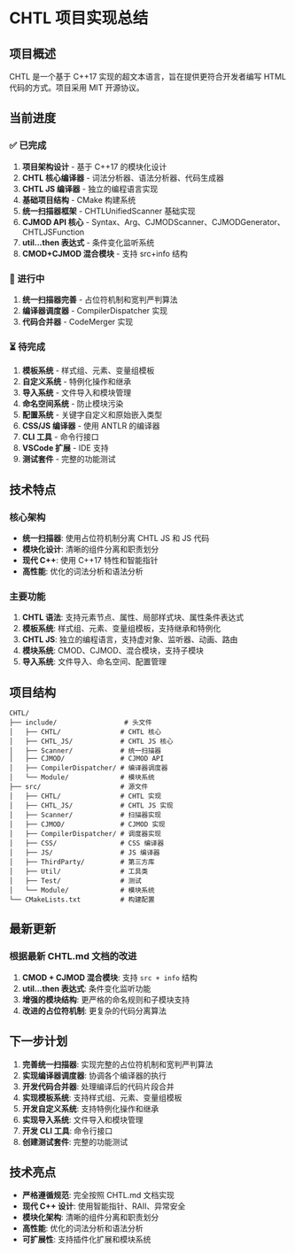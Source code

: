 # CHTL 项目实现总结

## 项目概述
CHTL 是一个基于 C++17 实现的超文本语言，旨在提供更符合开发者编写 HTML 代码的方式。项目采用 MIT 开源协议。

## 当前进度

### ✅ 已完成
1. **项目架构设计** - 基于 C++17 的模块化设计
2. **CHTL 核心编译器** - 词法分析器、语法分析器、代码生成器
3. **CHTL JS 编译器** - 独立的编程语言实现
4. **基础项目结构** - CMake 构建系统
5. **统一扫描器框架** - CHTLUnifiedScanner 基础实现
6. **CJMOD API 核心** - Syntax、Arg、CJMODScanner、CJMODGenerator、CHTLJSFunction
7. **util...then 表达式** - 条件变化监听系统
8. **CMOD+CJMOD 混合模块** - 支持 src+info 结构

### 🔄 进行中
1. **统一扫描器完善** - 占位符机制和宽判严判算法
2. **编译器调度器** - CompilerDispatcher 实现
3. **代码合并器** - CodeMerger 实现

### ⏳ 待完成
1. **模板系统** - 样式组、元素、变量组模板
2. **自定义系统** - 特例化操作和继承
3. **导入系统** - 文件导入和模块管理
4. **命名空间系统** - 防止模块污染
5. **配置系统** - 关键字自定义和原始嵌入类型
6. **CSS/JS 编译器** - 使用 ANTLR 的编译器
7. **CLI 工具** - 命令行接口
8. **VSCode 扩展** - IDE 支持
9. **测试套件** - 完整的功能测试

## 技术特点

### 核心架构
- **统一扫描器**: 使用占位符机制分离 CHTL JS 和 JS 代码
- **模块化设计**: 清晰的组件分离和职责划分
- **现代 C++**: 使用 C++17 特性和智能指针
- **高性能**: 优化的词法分析和语法分析

### 主要功能
1. **CHTL 语法**: 支持元素节点、属性、局部样式块、属性条件表达式
2. **模板系统**: 样式组、元素、变量组模板，支持继承和特例化
3. **CHTL JS**: 独立的编程语言，支持虚对象、监听器、动画、路由
4. **模块系统**: CMOD、CJMOD、混合模块，支持子模块
5. **导入系统**: 文件导入、命名空间、配置管理

## 项目结构

```
CHTL/
├── include/                 # 头文件
│   ├── CHTL/               # CHTL 核心
│   ├── CHTL_JS/            # CHTL JS 核心
│   ├── Scanner/            # 统一扫描器
│   ├── CJMOD/              # CJMOD API
│   ├── CompilerDispatcher/ # 编译器调度器
│   └── Module/             # 模块系统
├── src/                    # 源文件
│   ├── CHTL/               # CHTL 实现
│   ├── CHTL_JS/            # CHTL JS 实现
│   ├── Scanner/            # 扫描器实现
│   ├── CJMOD/              # CJMOD 实现
│   ├── CompilerDispatcher/ # 调度器实现
│   ├── CSS/                # CSS 编译器
│   ├── JS/                 # JS 编译器
│   ├── ThirdParty/         # 第三方库
│   ├── Util/               # 工具类
│   ├── Test/               # 测试
│   └── Module/             # 模块系统
└── CMakeLists.txt          # 构建配置
```

## 最新更新

### 根据最新 CHTL.md 文档的改进
1. **CMOD + CJMOD 混合模块**: 支持 `src + info` 结构
2. **util...then 表达式**: 条件变化监听功能
3. **增强的模块结构**: 更严格的命名规则和子模块支持
4. **改进的占位符机制**: 更复杂的代码分离算法

## 下一步计划

1. **完善统一扫描器**: 实现完整的占位符机制和宽判严判算法
2. **实现编译器调度器**: 协调各个编译器的执行
3. **开发代码合并器**: 处理编译后的代码片段合并
4. **实现模板系统**: 支持样式组、元素、变量组模板
5. **开发自定义系统**: 支持特例化操作和继承
6. **实现导入系统**: 文件导入和模块管理
7. **开发 CLI 工具**: 命令行接口
8. **创建测试套件**: 完整的功能测试

## 技术亮点

- **严格遵循规范**: 完全按照 CHTL.md 文档实现
- **现代 C++ 设计**: 使用智能指针、RAII、异常安全
- **模块化架构**: 清晰的组件分离和职责划分
- **高性能**: 优化的词法分析和语法分析
- **可扩展性**: 支持插件化扩展和模块系统